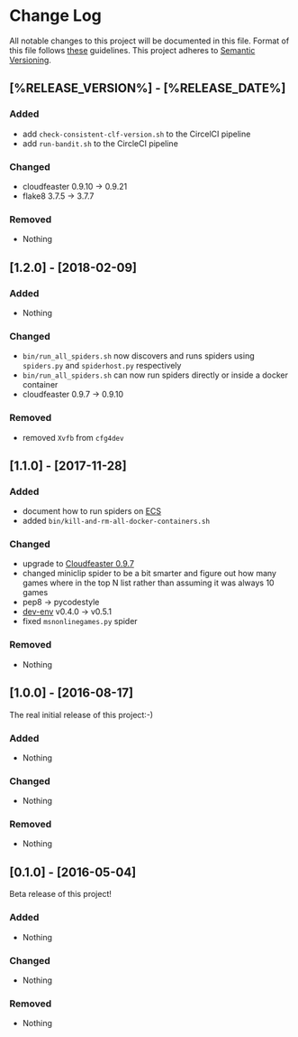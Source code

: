 # Change Log

All notable changes to this project will be documented in this file.
Format of this file follows [these](http://keepachangelog.com/) guidelines.
This project adheres to [Semantic Versioning](http://semver.org/).

## [%RELEASE_VERSION%] - [%RELEASE_DATE%]

### Added

- add ```check-consistent-clf-version.sh``` to the CircelCI pipeline
- add ```run-bandit.sh``` to the CircleCI pipeline

### Changed

- cloudfeaster 0.9.10 -> 0.9.21
- flake8 3.7.5 -> 3.7.7

### Removed

- Nothing

## [1.2.0] - [2018-02-09]

### Added

- Nothing

### Changed

- ```bin/run_all_spiders.sh``` now discovers and runs spiders
using ```spiders.py``` and ```spiderhost.py``` respectively
- ```bin/run_all_spiders.sh``` can now run spiders directly
or inside a docker container
- cloudfeaster 0.9.7 -> 0.9.10

### Removed

- removed ```Xvfb``` from ```cfg4dev```

## [1.1.0] - [2017-11-28]

### Added

- document how to run spiders on [ECS](https://github.com/simonsdave/ecs)
- added ```bin/kill-and-rm-all-docker-containers.sh```

### Changed

- upgrade to [Cloudfeaster 0.9.7](https://github.com/simonsdave/cloudfeaster/releases/tag/v0.9.7)
- changed miniclip spider to be a bit smarter and figure out how many
  games where in the top N list rather than assuming it was always 10 games
- pep8 -> pycodestyle
- [dev-env](https://github.com/simonsdave/dev-env) v0.4.0 -> v0.5.1
- fixed ```msnonlinegames.py``` spider

### Removed

- Nothing

## [1.0.0] - [2016-08-17]

The real initial release of this project:-)

### Added

- Nothing

### Changed

- Nothing

### Removed

- Nothing

## [0.1.0] - [2016-05-04]

Beta release of this project!

### Added

- Nothing

### Changed

- Nothing

### Removed

- Nothing
